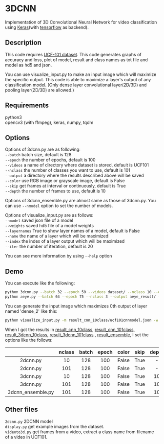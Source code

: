  # 3DCNN
 Implementation of 3D Convolutional Neural Network for video classification using [Keras](https://keras.io/)(with [tensorflow](https://www.tensorflow.org/) as backend).

## Description
This code requires [UCF-101 dataset](http://crcv.ucf.edu/data/UCF101.php).
This code generates graphs of accuracy and loss, plot of model, result and class names as txt file and model as hd5 and json.

You can use visualize\_input.py to make an input image which will maximize the specific output.
This code is able to maximize a layer's output of any classification model.
(Only dense layer convolutional layer(2D/3D) and pooling layer(2D/3D) are allowed.)

## Requirements
python3  
opencv3 (with ffmpeg), keras, numpy, tqdm  

## Options
Options of 3dcnn.py are as following:  
`--batch`   batch size, default is 128  
`--epoch`   the number of epochs, default is 100  
`--videos`  a name of directory where dataset is stored, default is UCF101  
`--nclass`  the number of classes you want to use, default is 101  
`--output`  a directory where the results described above will be saved  
`--color`   use RGB image or grayscale image, default is False  
`--skip`    get frames at interval or continuously, default is True  
`--depth`   the number of frames to use, default is 10  

Options of 3dcnn\_ensemble.py are almost same as those of 3dcnn.py.
You can use `--nmodel` option to set the number of models.

Options of visualize\_input.py are as follows:  
`--model` saved json file of a model  
`--weights` saved hd5 file of a model weights  
`--layernames` True to show layer names of a model, default is False  
`--name` the name of a layer which will be maximized  
`--index` the index of a layer output which will be maximized  
`--iter` the number of iteration, default is 20  

You can see more information by using `--help` option
## Demo
You can execute like the following:
```sh
python 3dcnn.py --batch 32 --epoch 50 --videos dataset/ --nclass 10 --output 3dcnnresult/ --color True --skip False --depth 15
python aeye.py --batch 64 --epoch 75 --nclass 3 --output aeye_result/ --color True --skip False --depth 15
```

You can generate the input image which maximizes 0th output of layer named 'dense\_2' like this:
```sh
python visualize_input.py -m result_cnn_10class/ucf101cnnmodel.json -w result_cnn_10class/ucf101cnnmodel.hd5 -n 'dense_2' -i 0 --iter 100
```

When I got the results in [result\_cnn\_10class](https://github.com/rysmarie/MotionRecognition/tree/master/result_cnn_10class), [result\_cnn\_101class](https://github.com/rysmarie/MotionRecognition/tree/master/result_cnn_101class), [result\_3dcnn\_10class](https://github.com/rysmarie/MotionRecognition/tree/master/result_3dcnn_10class), [result\_3dcnn\_101class](https://github.com/rysmarie/MotionRecognition/tree/master/result_3dcnn_101class) , [result\_ensemble](https://github.com/kcct-fujimotolab/3DCNN/tree/master/result_ensemble), I set the options like the follows:

| | nclass | batch | epoch | color | skip | depth | nmodel | accuracy |
|:-:|:-:|:-:|:-:|:-:|:-:|:-:|:-:|:-:|
|2dcnn.py| 10 | 128 | 100 | False | True | - | - | 0.844 |
|2dcnn.py| 101 | 128 | 100 | False | True | - | - | 0.558 |
|3dcnn.py| 10 | 128 | 100 | False | True | 10 | - | 0.900 |
|3dcnn.py| 101 | 128 | 100 | False | True | 10 | - | 0.692 |
|3dcnn\_ensemble.py| 101 | 128 | 100 | False | True | 10 | 10 | 0.876 |

## Other files
`2dcnn.py`  2DCNN model  
`display.py` get example images from the dataset.  
`videoto3d.py`  get frames from a video, extract a class name from filename of a video in UCF101.  
